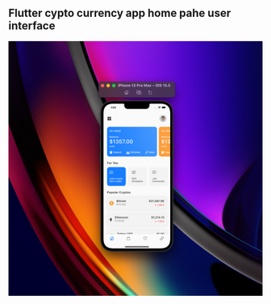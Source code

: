 ## Flutter cypto currency app home pahe user interface
![enter image description here](https://raw.githubusercontent.com/Hemsara/flutter-crypto-app-home-page/master/assets/ui%20screenshot.png?token=GHSAT0AAAAAABT3I2IUAF7LOFVDJOKW6F3OYWJ3JUQ)
